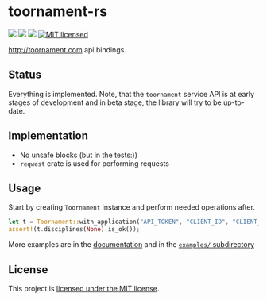 # toornament-rs
[![](https://meritbadge.herokuapp.com/toornament)](https://crates.io/crates/toornament) [![](https://travis-ci.org/vityafx/toornament-rs.svg?branch=master)](https://travis-ci.org/vityafx/toornament-rs) [![](https://img.shields.io/badge/docs-online-2020ff.svg)](https://vityafx.github.io/toornament-rs/master/toornament/)
[![MIT licensed](https://img.shields.io/badge/license-MIT-blue.svg)](./LICENSE)


http://toornament.com api bindings.

## Status
Everything is implemented. Note, that the `toornament` service API is at early stages of development
and in beta stage, the library will try to be up-to-date.

## Implementation
- No unsafe blocks (but in the tests:))
- `reqwest` crate is used for performing requests

## Usage
Start by creating `Toornament` instance and perform needed operations after.

```rust
let t = Toornament::with_application("API_TOKEN", "CLIENT_ID", "CLIENT_SECRET").unwrap();
assert!(t.disciplines(None).is_ok());
```

More examples are in the 
[documentation](https://vityafx.github.io/toornament-rs/master/toornament/) and in the 
[`examples/` subdirectory](https://github.com/vityafx/toornament-rs/blob/master/examples/)

## License

This project is [licensed under the MIT license](https://github.com/vityafx/toornament-rs/blob/master/LICENSE).
